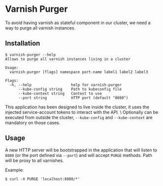 # Varnish Purger
To avoid having varnish as stateful component in our cluster, we need a way to purge all varnish instances.

## Installation

```
$ varnish-purger --help
Allows to purge all varnish instances living in a cluster

Usage:
  varnish-purger [flags] namespace port-name label1 label2 label3

Flags:
  -h, --help                  help for varnish-purger
      --kube-config string    Path to kubeconfig file
      --kube-context string   Context to use
      --port string           HTTP port (default "8080")
```

This application has been designed to live inside the cluster, it uses the injected service-account tokens to interact with the API. \ 
Optionally can be executed from outside the cluster, `--kube-config` and `--kube-context` are mandatory on those cases.

## Usage 
A new HTTP server will be bootstrapped in the application that will listen to `8080` (or the port defined via `--port`) and will accept `PURGE` methods.
Path will be proxy to all varnishes.

Example:
```
$ curl -X PURGE 'localhost:8080/*'
```

